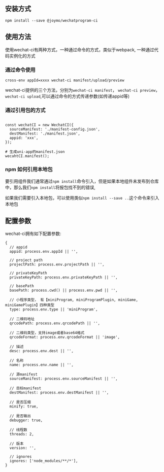 ## 安装方式
```
npm install --save @joymo/wechatprogram-ci
```

## 使用方法

使用wechat-ci有两种方式，一种通过命令的方式，类似于webpack, 一种通过代码实例化的方式

### 通过命令使用

```
cross-env appId=xxxx wechat-ci manifest/upload/preview
```
wechat-ci提供的三个方法，分别为`wechat-ci manifest`， `wechat-ci preview`， `wechat-ci upload`,可以通过命令的方式传递参数(如传递appid等)


### 通过引用包的方式

```

const wechatCI = new WechatCI({
  sourceManifest: './manifest-config.json',
  destManifest: './manifest.json',
  appid: 'xxx',
});

# 生成uni-app的manifest.json
wecahtCI.manifest();
```

### npm 如何引用本地包

要引用组件我们通常通过`npm install`命令引入，但是如果本地组件未发布到仓库中，那么我们`npm install`将报包找不到的错误,

如果我们需要引入本地包，可以使用类似`npm install --save ..`这个命令来引入本地包

## 配置参数

wechat-ci拥有如下配置参数:

```
{
  // appid
  appid: process.env.appId || '',

  // project path
  projectPath: process.env.projectPath || '',

  // privateKeyPath
  privateKeyPath: process.env.privateKeyPath || '',

  // basePath
  basePath: process.cwd() || process.env.pwd || '',

  // 小程序类型， 有【miniProgram, miniProgramPlugin, miniGame, miniGamePlugin】四种类型
  type: process.env.type || 'miniProgram', 

  // 二维码地址
  qrcodePath: process.env.qrcodePath || '',

  // 二维码类型，支持image或者base64格式
  qrcodeFormat: process.env.qrcodeFormat || 'image',

  // 描述
  desc: process.env.dest || '',

  // 名称
  name: process.env.name || '',

  // 源manifest
  sourceManifest: process.env.sourceManifest || '',

  // 目标manifest
  destManifest: process.env.destManifest || '',
  
  // 是否压缩
  minify: true,

  // 是否输出
  debugger: true,

  // 线程数
  threads: 2,

  // 版本
  version: '',

  // ignores
  ignores: ['node_modules/**/*'],
}
```